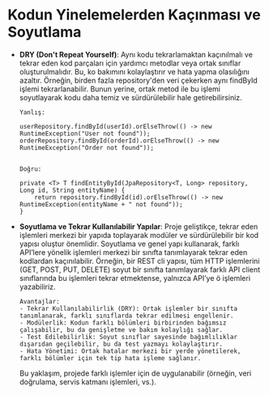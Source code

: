 # Kodun Yinelemelerden Kaçınması ve Soyutlama

- **DRY (Don't Repeat Yourself)**: Aynı kodu tekrarlamaktan kaçınılmalı ve tekrar eden kod parçaları için yardımcı metodlar veya ortak sınıflar oluşturulmalıdır. Bu, ko    bakımını    kolaylaştırır ve hata yapma olasılığını azaltır. Örneğin, birden fazla repository'den veri çekerken aynı findById işlemi tekrarlanabilir. Bunun yerine, ortak   metod ile bu işlemi  soyutlayarak kodu daha temiz ve sürdürülebilir hale getirebilirsiniz.
      
      Yanlış:
    
      userRepository.findById(userId).orElseThrow(() -> new RuntimeException("User not found"));
      orderRepository.findById(orderId).orElseThrow(() -> new RuntimeException("Order not found"));
      
    
      Doğru:
    
      private <T> T findEntityById(JpaRepository<T, Long> repository, Long id, String entityName) {
          return repository.findById(id).orElseThrow(() -> new RuntimeException(entityName + " not found"));
      }
      
    
- **Soyutlama ve Tekrar Kullanılabilir Yapılar**: Proje geliştikçe, tekrar eden işlemleri merkezi bir yapıda toplayarak modüler ve sürdürülebilir bir kod yapısı oluştur    önemlidir.  Soyutlama ve genel yapı kullanarak, farklı API’lere yönelik işlemleri merkezi bir sınıfta tanımlayarak tekrar eden kodlardan kaçınılabilir. Örneğin, bir REST cli   yapısı, tüm HTTP    işlemlerini (GET, POST, PUT, DELETE) soyut bir sınıfta tanımlayarak farklı API client sınıflarında bu işlemleri tekrar etmektense, yalnızca API’ye ö   işlemleri yazabiliriz.
    
      Avantajlar:
      - Tekrar Kullanılabilirlik (DRY): Ortak işlemler bir sınıfta tanımlanarak, farklı sınıflarda tekrar edilmesi engellenir.
      - Modülerlik: Kodun farklı bölümleri birbirinden bağımsız çalışabilir, bu da genişletme ve bakım kolaylığı sağlar.
      - Test Edilebilirlik: Soyut sınıflar sayesinde bağımlılıklar dışarıdan geçilebilir, bu da test yazmayı kolaylaştırır.
      - Hata Yönetimi: Ortak hatalar merkezi bir yerde yönetilerek, farklı bölümler için tek tip hata işleme sağlanır.
    
    Bu yaklaşım, projede farklı işlemler için de uygulanabilir (örneğin, veri doğrulama, servis katmanı işlemleri, vs.).